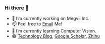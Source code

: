 ### Hi there 👋

- 🔭 I’m currently working on Megvii Inc.
- 📫 Feel free to [Email](mailto:huangzhewei@megvii.com) Me!
- 🌱 I’m currently learning Computer Vision.
- 😄 [Technology Blog](https://hzwer.com), [Google Scholar](https://scholar.google.com/citations?user=zJEkaG8AAAAJ&hl=en), [Zhihu](https://www.zhihu.com/people/hzwer)

<!--
**hzwer/hzwer** is a ✨ _special_ ✨ repository because its `README.md` (this file) appears on your GitHub profile.

Here are some ideas to get you started:

- 🔭 I’m currently working on ...
- 🌱 I’m currently learning ...
- 👯 I’m looking to collaborate on ...
- 🤔 I’m looking for help with ...
- 💬 Ask me about ...
- 📫 How to reach me: ...
- 😄 Pronouns: ...
- ⚡ Fun fact: ...
-->

